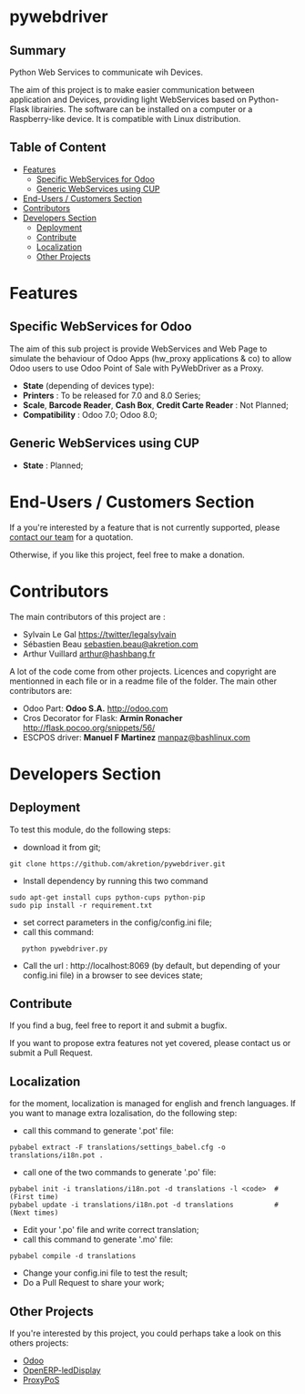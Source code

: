 pywebdriver
===========

Summary
-------
Python Web Services to communicate wih Devices.

The aim of this project is to make easier communication between application and Devices, providing light WebServices based on Python-Flask librairies. The software can be installed on a computer or a Raspberry-like device. It is compatible with Linux distribution.

Table of Content
----------------
* [Features](#features)
  * [Specific WebServices for Odoo](#feature-a)
  * [Generic WebServices using CUP](#feature-b)
* [End-Users / Customers Section](#customers)
* [Contributors](#contributors) 
* [Developers Section](#developers)
  * [Deployment](#deployment)
  * [Contribute](#contribute)
  * [Localization](#localization)
  * [Other Projects](#other-projects)



# <a name="features"></a>Features

## <a name="feature-a"></a>Specific WebServices for Odoo
The aim of this sub project is provide WebServices and Web Page to simulate the behaviour of Odoo Apps (hw_proxy applications & co) to allow Odoo users to use Odoo Point of Sale with PyWebDriver as a Proxy.
* **State** (depending of devices type):
 * **Printers** : To be released for 7.0 and 8.0 Series;
 * **Scale**, **Barcode Reader**, **Cash Box**, **Credit Carte Reader** : Not Planned;
* **Compatibility** : Odoo 7.0; Odoo 8.0;

## <a name="feature-b"></a>Generic WebServices using CUP
* **State** : Planned;

# <a name="customers"></a>End-Users / Customers Section
If a you're interested by a feature that is not currently supported, please [contact our team](http://www.akretion.com) for a quotation.

Otherwise, if you like this project, feel free to make a donation.

# <a name="contributors"></a>Contributors
The main contributors of this project are : 
* Sylvain Le Gal <https://twitter/legalsylvain>
* Sébastien Beau <sebastien.beau@akretion.com>
* Arthur Vuillard <arthur@hashbang.fr>

A lot of the code come from other projects. Licences and copyright are mentionned in each file or in a readme file of the folder. The main other contributors are: 
* Odoo Part: **Odoo S.A.** <http://odoo.com>
* Cros Decorator for Flask: **Armin Ronacher** <http://flask.pocoo.org/snippets/56/>
* ESCPOS driver: **Manuel F Martinez** <manpaz@bashlinux.com>

# <a name="developers"></a>Developers Section

## <a name="deployment"></a>Deployment

To test this module, do the following steps: 
* download it from git;
```
git clone https://github.com/akretion/pywebdriver.git
```
* Install dependency by running this two command
```
sudo apt-get install cups python-cups python-pip
sudo pip install -r requirement.txt
```
* set correct parameters in the config/config.ini file;
* call this command:
```
   python pywebdriver.py
```
* Call the url : http://localhost:8069 (by default, but depending of your config.ini file) in a browser to see devices state;

## <a name="contribute"></a>Contribute

If you find a bug, feel free to report it and submit a bugfix. 

If you want to propose extra features not yet covered, please contact us or submit a Pull Request.

## <a name="localization"></a>Localization

for the moment, localization is managed for english and french languages. If you want to manage extra lozalisation, do the following step:
* call this command to generate '.pot' file:
```
pybabel extract -F translations/settings_babel.cfg -o translations/i18n.pot .
```
* call one of the two commands to generate '.po' file:
```
pybabel init -i translations/i18n.pot -d translations -l <code>  # (First time)
pybabel update -i translations/i18n.pot -d translations          # (Next times)
```
* Edit your '.po' file and write correct translation;
* call this command to generate '.mo' file:

```
pybabel compile -d translations
```
* Change your config.ini file to test the result;
* Do a Pull Request to share your work;

## <a name="other-projects"></a>Other Projects
If you're interested by this project, you could perhaps take a look on this others projects:
* [Odoo](https://github.com/odoo/odoo)
* [OpenERP-ledDisplay](https://github.com/guerrerocarlos/OpenERP-ledDisplay)
* [ProxyPoS](https://github.com/Fedrojesa/ProxyPoS/)

